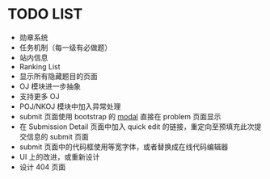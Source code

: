 TODO LIST
=========

- 勋章系统
- 任务机制（每一级有必做题）
- 站内信息
- Ranking List
- 显示所有隐藏题目的页面
- OJ 模块进一步抽象
- 支持更多 OJ
- POJ/NKOJ 模块中加入异常处理
- submit 页面使用 bootstrap 的 [modal](http://twitter.github.com/bootstrap/javascript.html#modals) 直接在 problem 页面显示
- 在 Submission Detail 页面中加入 quick edit 的链接，重定向至预填充此次提交信息的 submit 页面
- submit 页面中的代码框使用等宽字体，或者替换成在线代码编辑器
- UI 上的改进，或重新设计
- 设计 404 页面
